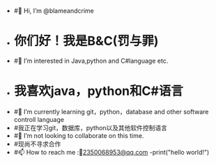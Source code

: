 - #👋 Hi, I’m @blameandcrime
- # 你们好！我是B&C(罚与罪)
- #👀 I’m interested in Java,python and C#language etc.
- # 我喜欢java，python和C#语言
- #🌱 I’m currently learning git，python，database and other software controll language
- #我正在学习git，数据库，python以及其他软件控制语言
- #💞️ I’m not looking to collaborate on this time.
- #现尚不寻求合作
- #📫 How to reach me :📧2350068953@qq.com
-print("hello world!")

<!---
blameandcrime/blameandcrime is a ✨ special ✨ repository because its `README.md` (this file) appears on your GitHub profile.
You can click the Preview link to take a look at your changes.
--->
